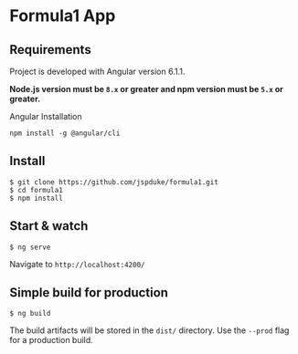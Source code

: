 # Formula1 App

## Requirements

Project is developed with Angular version 6.1.1.

**Node.js version must be  `8.x`  or greater and npm version must be  `5.x`  or greater.**

Angular Installation

    npm install -g @angular/cli

## Install

    $ git clone https://github.com/jspduke/formula1.git
    $ cd formula1
    $ npm install

## Start & watch

    $ ng serve

Navigate to `http://localhost:4200/`

## Simple build for production

    $ ng build

The build artifacts will be stored in the `dist/` directory. Use the `--prod` flag for a production build.
